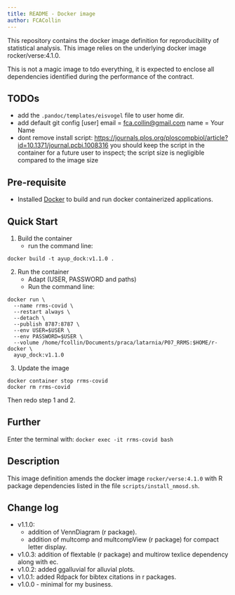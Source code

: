 ```yaml
---
title: README - Docker image
author: FCACollin
---
```


This repository contains the docker image definition for reproducibility
of statistical analysis.
This image relies on the underlying docker image rocker/verse:4.1.0.

This is not a magic image to tdo everything, it is expected to enclose all
dependencies identified during the performance of the contract.

## TODOs

- add the `.pandoc/templates/eisvogel` file to user home dir.
- add default git config
[user]
	email = fca.collin@gmail.com
	name = Your Name
- dont remove install script:
  https://journals.plos.org/ploscompbiol/article?id=10.1371/journal.pcbi.1008316
you should keep the script in the container for a future user to inspect; the script size is negligible compared to the image size

## Pre-requisite

- Installed [Docker](https://docs.docker.com/>)
  to build and run docker containerized applications.

## Quick Start

1. Build the container
    - run the command line:

```
docker build -t ayup_dock:v1.1.0 .
```

2. Run the container
    - Adapt (USER, PASSWORD and paths)
    - Run the command line:

```
docker run \
  --name rrms-covid \
  --restart always \
  --detach \
  --publish 8787:8787 \
  --env USER=$USER \
  --env PASSWORD=$USER \
  --volume /home/fcollin/Documents/praca/latarnia/P07_RRMS:$HOME/r-docker \
  ayup_dock:v1.1.0
```

3. Update the image

```
docker container stop rrms-covid
docker rm rrms-covid
```

Then redo step 1 and 2.

## Further

Enter the terminal with: `docker exec -it rrms-covid bash`


## Description

This image definition amends the docker image `rocker/verse:4.1.0` with
R package dependencies listed in the file `scripts/install_nmosd.sh`.

## Change log


- v1.1.0:
    + addition of VennDiagram (r package).
    + addition of multcomp and multcompView (r package) for compact letter
      display.
- v1.0.3: addition of flextable (r package) and multirow texlice dependency
  along with ec.
- v1.0.2: added ggalluvial for alluvial plots.
- v1.0.1: added Rdpack for bibtex citations in r packages.
- v1.0.0 - minimal for my business.
